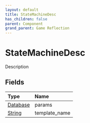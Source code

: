 ```yaml
---
layout: default
title: StateMachineDesc
has_children: false
parent: Component
grand_parent: Game Reflection
---
```

# StateMachineDesc
Description 

## Fields

| Type | Name |
|:-------------|:--------------|
| [Database](/docs/game-reflection/components/database) | params |
| [String](/docs/game-reflection/components/string) | template_name |

